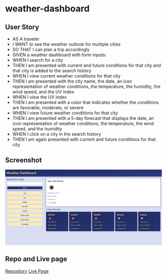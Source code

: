 # weather-dashboard

## User Story
* AS A traveler
* I WANT to see the weather outlook for multiple cities
* SO THAT I can plan a trip accordingly
* GIVEN a weather dashboard with form inputs:
* WHEN I search for a city
* THEN I am presented with current and future conditions for that city and that city is added to the search history
* WHEN I view current weather conditions for that city
* THEN I am presented with the city name, the date, an icon representation of weather conditions, the temperature, the humidity, the wind speed, and the UV index
* WHEN I view the UV index
* THEN I am presented with a color that indicates whether the conditions are favorable, moderate, or severe
* WHEN I view future weather conditions for that city
* THEN I am presented with a 5-day forecast that displays the date, an icon representation of weather conditions, the temperature, the wind speed, and the humidity
* WHEN I click on a city in the search history
* THEN I am again presented with current and future conditions for that city

## Screenshot
![Screenshot](./assets/images/screenshot.png)

## Repo and Live page
[Repository](https://github.com/dolcebasstrombone/weather-dashboard)
[Live Page](https://dolcebasstrombone.github.io/weather-dashboard/)